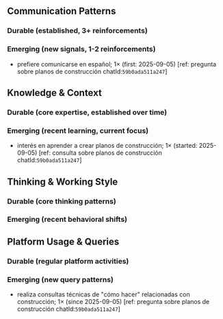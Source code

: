 ## Communication Patterns
### Durable (established, 3+ reinforcements)

### Emerging (new signals, 1-2 reinforcements)
- prefiere comunicarse en español; 1× (first: 2025-09-05) [ref: pregunta sobre planos de construcción chatId:`59b0ada511a247`]

## Knowledge & Context
### Durable (core expertise, established over time)

### Emerging (recent learning, current focus)
- interés en aprender a crear planos de construcción; 1× (started: 2025-09-05) [ref: consulta sobre planos de construcción chatId:`59b0ada511a247`]

## Thinking & Working Style
### Durable (core thinking patterns)

### Emerging (recent behavioral shifts)

## Platform Usage & Queries
### Durable (regular platform activities)

### Emerging (new query patterns)
- realiza consultas técnicas de "cómo hacer" relacionadas con construcción; 1× (since 2025-09-05) [ref: pregunta sobre planos de construcción chatId:`59b0ada511a247`]